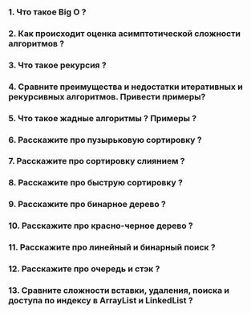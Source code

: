 ### 1. Что такое Big O ?

### 2. Как происходит оценка асимптотической сложности алгоритмов ?

### 3. Что такое рекурсия ? 

### 4. Сравните преимущества и недостатки итеративных и рекурсивных алгоритмов. Привести примеры? 

### 5. Что такое жадные алгоритмы ? Примеры ?

### 6. Расскажите про пузырьковую сортировку ?

### 7. Расскажите про сортировку слиянием ?

### 8. Расскажите про быструю сортировку ?

### 9. Расскажите про бинарное дерево ?

### 10. Расскажите про красно-черное дерево ?

### 11. Расскажите про линейный и бинарный поиск ?

### 12. Расскажите про очередь и стэк ?

### 13. Сравните сложности вставки, удаления, поиска и доступа по индексу в ArrayList и LinkedList ?